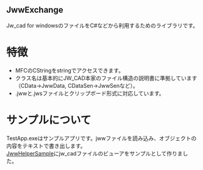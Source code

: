 JwwExchange
---
Jw_cad for windowsのファイルをC#などから利用するためのライブラリです。

# 特徴
- MFCのCStringをstringでアクセスできます。
- クラス名は基本的にJW_CAD本家のファイル構造の説明書に準拠しています（CData->JwwData, CDataSen->JwwSenなど）。
- .jwwと.jwsファイルとクリップボード形式に対応しています。

# サンプルについて
TestApp.exeはサンプルアプリです。jwwファイルを読み込み、オブジェクトの内容をテキストで書き出します。  
[JwwHelperSample](https://github.com/JinkiKeikaku/JwwHelperSample)にjw_cadファイルのビューアをサンプルとして作りました。

